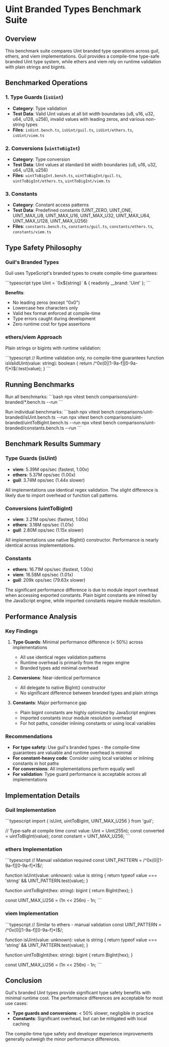 # Uint Branded Types Benchmark Suite

## Overview

This benchmark suite compares Uint branded type operations across guil, ethers, and viem implementations. Guil provides a compile-time type-safe branded Uint type system, while ethers and viem rely on runtime validation with plain strings and bigints.

## Benchmarked Operations

### 1. Type Guards (`isUint`)
- **Category**: Type validation
- **Test Data**: Valid Uint values at all bit width boundaries (u8, u16, u32, u64, u128, u256), invalid values with leading zeros, and various non-string types
- **Files**: `isUint.bench.ts`, `isUint/guil.ts`, `isUint/ethers.ts`, `isUint/viem.ts`

### 2. Conversions (`uintToBigInt`)
- **Category**: Type conversion
- **Test Data**: Uint values at standard bit width boundaries (u8, u16, u32, u64, u128, u256)
- **Files**: `uintToBigInt.bench.ts`, `uintToBigInt/guil.ts`, `uintToBigInt/ethers.ts`, `uintToBigInt/viem.ts`

### 3. Constants
- **Category**: Constant access patterns
- **Test Data**: Predefined constants (UINT_ZERO, UINT_ONE, UINT_MAX_U8, UINT_MAX_U16, UINT_MAX_U32, UINT_MAX_U64, UINT_MAX_U128, UINT_MAX_U256)
- **Files**: `constants.bench.ts`, `constants/guil.ts`, `constants/ethers.ts`, `constants/viem.ts`

## Type Safety Philosophy

### Guil's Branded Types

Guil uses TypeScript's branded types to create compile-time guarantees:

\`\`\`typescript
type Uint = \`0x\${string}\` & { readonly __brand: 'Uint' };
\`\`\`

**Benefits**:
- No leading zeros (except "0x0")
- Lowercase hex characters only
- Valid hex format enforced at compile-time
- Type errors caught during development
- Zero runtime cost for type assertions

### ethers/viem Approach

Plain strings or bigints with runtime validation:

\`\`\`typescript
// Runtime validation only, no compile-time guarantees
function isValidUint(value: string): boolean {
  return /^0x(0|[1-9a-f][0-9a-f]*)$/.test(value);
}
\`\`\`

## Running Benchmarks

Run all benchmarks:
\`\`\`bash
npx vitest bench comparisons/uint-branded/*.bench.ts --run
\`\`\`

Run individual benchmarks:
\`\`\`bash
npx vitest bench comparisons/uint-branded/isUint.bench.ts --run
npx vitest bench comparisons/uint-branded/uintToBigInt.bench.ts --run
npx vitest bench comparisons/uint-branded/constants.bench.ts --run
\`\`\`

## Benchmark Results Summary

### Type Guards (isUint)
- **viem**: 5.39M ops/sec (fastest, 1.00x)
- **ethers**: 5.37M ops/sec (1.00x)
- **guil**: 3.74M ops/sec (1.44x slower)

All implementations use identical regex validation. The slight difference is likely due to import overhead or function call patterns.

### Conversions (uintToBigInt)
- **viem**: 3.21M ops/sec (fastest, 1.00x)
- **ethers**: 3.18M ops/sec (1.01x)
- **guil**: 2.80M ops/sec (1.15x slower)

All implementations use native BigInt() constructor. Performance is nearly identical across implementations.

### Constants
- **ethers**: 16.71M ops/sec (fastest, 1.00x)
- **viem**: 16.58M ops/sec (1.01x)
- **guil**: 209k ops/sec (79.63x slower)

The significant performance difference is due to module import overhead when accessing exported constants. Plain bigint constants are inlined by the JavaScript engine, while imported constants require module resolution.

## Performance Analysis

### Key Findings

1. **Type Guards**: Minimal performance difference (< 50%) across implementations
   - All use identical regex validation patterns
   - Runtime overhead is primarily from the regex engine
   - Branded types add minimal overhead

2. **Conversions**: Near-identical performance
   - All delegate to native BigInt() constructor
   - No significant difference between branded types and plain strings

3. **Constants**: Major performance gap
   - Plain bigint constants are highly optimized by JavaScript engines
   - Imported constants incur module resolution overhead
   - For hot paths, consider inlining constants or using local variables

### Recommendations

- **For type safety**: Use guil's branded types - the compile-time guarantees are valuable and runtime overhead is minimal
- **For constant-heavy code**: Consider using local variables or inlining constants in hot paths
- **For conversions**: All implementations perform equally well
- **For validation**: Type guard performance is acceptable across all implementations

## Implementation Details

### Guil Implementation

\`\`\`typescript
import { isUint, uintToBigInt, UINT_MAX_U256 } from 'guil';

// Type-safe at compile time
const value: Uint = Uint(255n);
const converted = uintToBigInt(value);
const constant = UINT_MAX_U256;
\`\`\`

### ethers Implementation

\`\`\`typescript
// Manual validation required
const UINT_PATTERN = /^0x(0|[1-9a-f][0-9a-f]*)$/;

function isUint(value: unknown): value is string {
  return typeof value === 'string' && UINT_PATTERN.test(value);
}

function uintToBigInt(hex: string): bigint {
  return BigInt(hex);
}

const UINT_MAX_U256 = (1n << 256n) - 1n;
\`\`\`

### viem Implementation

\`\`\`typescript
// Similar to ethers - manual validation
const UINT_PATTERN = /^0x(0|[1-9a-f][0-9a-f]*)$/;

function isUint(value: unknown): value is string {
  return typeof value === 'string' && UINT_PATTERN.test(value);
}

function uintToBigInt(hex: string): bigint {
  return BigInt(hex);
}

const UINT_MAX_U256 = (1n << 256n) - 1n;
\`\`\`

## Conclusion

Guil's branded Uint types provide significant type safety benefits with minimal runtime cost. The performance differences are acceptable for most use cases:

- **Type guards and conversions**: < 50% slower, negligible in practice
- **Constants**: Significant overhead, but can be mitigated with local caching

The compile-time type safety and developer experience improvements generally outweigh the minor performance differences.
